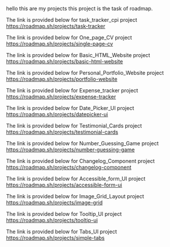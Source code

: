 hello 
this are my projects 
this project is the task of roadmap. 

The link is provided below for task_tracker_cpi project
https://roadmap.sh/projects/task-tracker

The link is provided below for One_page_CV project
https://roadmap.sh/projects/single-page-cv

The link is provided below for Basic_HTML_Website project
https://roadmap.sh/projects/basic-html-website

The link is provided below for Personal_Portfolio_Website project
https://roadmap.sh/projects/portfolio-website

The link is provided below for Expense_tracker project
https://roadmap.sh/projects/expense-tracker

The link is provided below for Date_Picker_UI project
https://roadmap.sh/projects/datepicker-ui

The link is provided below for Testimonial_Cards project
https://roadmap.sh/projects/testimonial-cards

The link is provided below for Number_Guessing_Game project
https://roadmap.sh/projects/number-guessing-game

The link is provided below for Changelog_Component project
https://roadmap.sh/projects/changelog-component

The link is provided below for Accessible_form_UI project
https://roadmap.sh/projects/accessible-form-ui

The link is provided below for Image_Grid_Layout project
https://roadmap.sh/projects/image-grid

The link is provided below for Tooltip_UI project
https://roadmap.sh/projects/tooltip-ui

The link is provided below for Tabs_UI project
https://roadmap.sh/projects/simple-tabs
